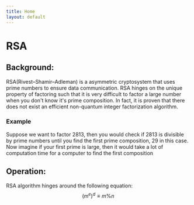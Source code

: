 ```yaml
---
title: Home
layout: default
---
```


# RSA 
## Background:
RSA(Rivest–Shamir–Adleman) is a asymmetric cryptosystem that uses prime numbers to ensure data communication. RSA hinges on the unique property of factoring such that it is very difficult to factor a large number when you don't know it's prime composition. In fact, it is proven that there does not exist an efficient non-quantum integer factorization algorithm.

### Example 
Suppose we want to factor 2813, then you would check if 2813 is divisible by prime numbers until you find the first prime composition, 29 in this case. Now imagine if your first prime is large, then it would take a lot of computation time for a computer to find the first composition

## Operation:
RSA algorithm hinges around the following equation:
$$ (m^{e})^{d} \equiv m \% n $$
